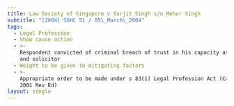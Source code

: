 ```yaml
---
title: Law Society of Singapore v Sarjit Singh s/o Mehar Singh
subtitle: "[2004] SGHC 51 / 05\_March\_2004"
tags:
  - Legal Profession
  - Show cause action
  - >-
    Respondent convicted of criminal breach of trust in his capacity as advocate
    and solicitor
  - Weight to be given to mitigating factors
  - >-
    Appropriate order to be made under s 83(1) Legal Profession Act (Cap 161,
    2001 Rev Ed)
layout: single
---
```


